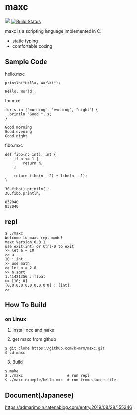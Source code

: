 # maxc
[![](http://img.shields.io/badge/license-MIT-blue.svg)](./LICENSE)
[![Build Status](https://travis-ci.com/k-mrm/maxc.svg?branch=master)](https://travis-ci.com/k-mrm/maxc)

maxc is a scripting language implemented in C.

- static typing
- comfortable coding

## Sample Code

hello.mxc
```
println("Hello, World!");
```
```
Hello, World!
```

for.mxc
```
for s in ["morning", "evening", "night"] {
  println "Good ", s;
}
```
```
Good morning
Good evening
Good night
```

fibo.mxc
```
def fibo(n: int): int {
    if n <= 1 {
        return n;
    }

    return fibo(n - 2) + fibo(n - 1);
}

30.fibo().println();
30.fibo.println;
```
```
832040
832040
```

## repl

```
$ ./maxc
Welcome to maxc repl mode!
maxc Version 0.0.1
use exit(int) or Ctrl-D to exit
>> let a = 10
>> a
10 : int
>> use math
>> let n = 2.0
>> n.sqrt
1.41421356 : float
>> [10; 0]
[0,0,0,0,0,0,0,0,0,0] : [int]
>> 

```

## How To Build
### on Linux

1. Install gcc and make

2. get maxc from github
```
$ git clone https://github.com/k-mrm/maxc.git
$ cd maxc
```

3. Build
```
$ make
$ ./maxc                    # run repl
$ ./maxc example/hello.mxc  # run from source file
```

## Document(Japanese)
https://admarimoin.hatenablog.com/entry/2019/08/28/155346

